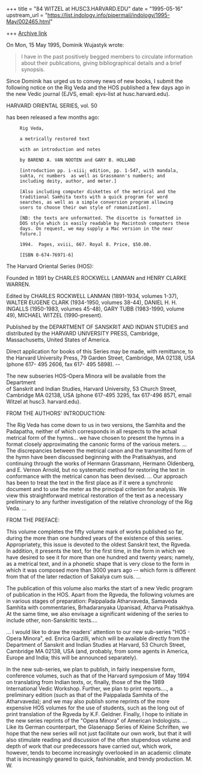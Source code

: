 +++
title = "84 WITZEL at HUSC3.HARVARD.EDU"
date = "1995-05-16"
upstream_url = "https://list.indology.info/pipermail/indology/1995-May/002465.html"

+++
[Archive link](https://list.indology.info/pipermail/indology/1995-May/002465.html)



On Mon, 15 May 1995, Dominik Wujastyk wrote:

> I have in the past positively begged members to
> circulate information about their publications, giving bibliographical
> details and a brief synopsis.



Since Dominik has urged us to convey news of new books, I submit the 
following notice on the Rig Veda and the HOS published a few days ago in 
the new Vedic journal (EJVS, email: ejvs-list at husc.harvard.edu).


HARVARD ORIENTAL SERIES, vol. 50

has been released a few months ago:


         Rig Veda,

         a metrically restored text

         with an introduction and notes

         by BAREND A. VAN NOOTEN and GARY B. HOLLAND

         [introduction pp. i-xiii; edition, pp. 1-547, with mandala, 
         sukta, rc numbers  as well as Grassmann's numbers; and 
         including deity, author, and meter.]

         [Also including computer diskettes of the metrical and the
         traditional Samhita texts with a quick program for word
         searches, as well as a simple conversion program allowing
         users to choose their own style of romanization].

         [NB: the texts are unformatted. The discette is formatted in
         DOS style which is easily readable by Macintosh computers these
         days. On request, we may supply a Mac version in the near
         future.]

         1994.  Pages, xviii, 667. Royal 8. Price, $50.00.

         [ISBN 0-674-76971-6]




The Harvard Oriental Series (HOS):

Founded in 1891 by CHARLES ROCKWELL LANMAN and HENRY CLARKE WARREN.

Edited by CHARLES ROCKWELL LANMAN (1891-1934, volumes 1-37), WALTER
EUGENE CLARK (1934-1950, volumes 38-44), DANIEL H. H. INGALLS (1950-1983, 
volumes 45-48), GARY TUBB (1983-1990, volume 49), MICHAEL WITZEL
(1990-present).

Published by the DEPARTMENT OF SANSKRIT AND INDIAN STUDIES and
distributed by the HARVARD UNIVERSITY PRESS, Cambridge, Massachusetts,
United States of America.

Direct application for books of this Series may be made, with remittance,
to the Harvard University Press, 79 Garden Street, Cambridge, MA 02138,
USA (phone 617- 495 2606,  fax  617- 495 5898).  --

The new subseries HOS-Opera Minora will be available from the Department   
of Sanskrit and Indian Studies, Harvard University,
53 Church Street, Cambridge  MA 02138,  USA (phone 617-495 3295,
fax 617-496 8571, email Witzel at husc3. harvard.edu).



FROM THE AUTHORS' INTRODUCTION:

The Rig Veda has come down to us in two versions, the Samhita and the 
Padapatha, neither of which corresponds in all respects to the actual 
metrical form of the hymns... we have chosen to present the hymns in a 
format closely approximating the canonic forms of the various meters. ... 
The discrepancies between the metrical canon and the transmitted form of 
the hymn have been discussed beginning with the Pratisakhyas, and 
continuing through the works of Hermann Grassmann, Hermann Oldenberg, and 
E. Vernon Arnold, but no systematic method for restoring the text in 
conformance with the metrical canon has been devised.  ...
Our approach has been to treat the text in the first place as if it were 
a synchronic document and to use the meter as the principal criterion for 
analysis. We view this straightforward metrical restoration of the text 
as a necessary preliminary to any further investigation of the relative 
chronology of the Rig Veda. ...



FROM THE  PREFACE:

This volume completes the fifty volume mark of works published so far,
during the more than one hundred years of the existence of this series.
Appropriatety, this issue is devoted to the oldest Sanskrit text, the
Rgveda. In addition, it presents the text, for the first time, in the
form in which we have desired to see it for more than one hundred and
twenty years; namely, as a metrical text, and in a phonetic shape that is
very close to the form in which it was composed more than 3000 years ago 
-- which form is different from that of the later redaction of Sakalya
cum suis. ...

The publication of this volume also marks the start of a new Vedic
program of publication in the HOS. Apart from the Rgveda, the following
volumes are in various stages of preparation: Paippalada Atharvaveda,
Samaveda Samhita with commentaries, Brhadaranyaka Upanisad, Atharva
Pratisakhya. At the same time, we also envisage a significant widening of
the series to include  other, non-Sanskritic texts....

... I would like to draw the readers' attention to our new sub-series
"HOS - Opera Minora", ed. Enrica Garzilli, which will be available directly 
from the Department of Sanskrit and Indian Studies at Harvard, 53 Church 
Street, Cambridge MA 02138, USA (and, probably, from some agents in America,
Europe and India; this will be announced separately).

In the new sub-series, we plan to publish, in fairly inexpensive form,
conference volumes, such as that of the Harvard symposium of May 1994 on 
translating from Indian texts, or, finally, those of the the 1989
International Vedic Workshop. Further, we plan to print reports...., a
preliminary edition (such as that of the Paippalada Samhita of the
Atharvaveda); and we may also publish some reprints of the more expensive 
HOS volumes for the use of students, such as the long out of print 
translation of the Rgveda by K.F. Geldner. Finally, I hope to initiate in
the new series reprints of the "Opera Minora" of American Indologists.
... Like its German counterpart, the Glasenapp Series of Kleine
Schriften, we hope that the new series will not just facilitate our own
work, but that it will also stimulate reading and discussion of the often
stupendous volume and depth of work that our predecessors have carried
out, which work, however, tends to become increasingly overlooked in an
academic climate that is increasingly geared to quick, fashionable, and
trendy production.      M. W.











